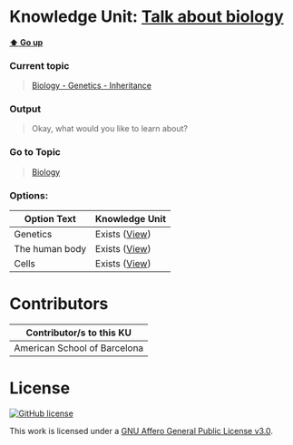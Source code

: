 # Knowledge Unit: [Talk about biology](../../knowledge_units/biology-genetics-inheritance/talk-about-biology.md)

#### [:arrow_up: Go up](../../topics/biology-genetics-inheritance.md)
### Current topic
> [Biology - Genetics - Inheritance](../../topics/biology-genetics-inheritance.md)
### Output
> Okay, what would you like to learn about?
### Go to Topic
> [Biology](../../topics/biology.md)

### Options: 

| Option Text | Knowledge Unit |
| - | - |  
| Genetics  |  Exists ([View](../../knowledge_units/biology/genetics.md))  |  
| The human body  |  Exists ([View](../../knowledge_units/biology/the-human-body.md))  |  
| Cells  |  Exists ([View](../../knowledge_units/biology/cells.md))  | 

# Contributors

| Contributor/s to this KU |
| - | 
| American School of Barcelona |

# License
[![GitHub license](https://img.shields.io/github/license/inbrainz/cerebro)](https://github.com/inbrainz/cerebro/blob/master/LICENSE)

This work is licensed under a [GNU Affero General Public License v3.0](https://www.gnu.org/licenses/agpl-3.0.txt).